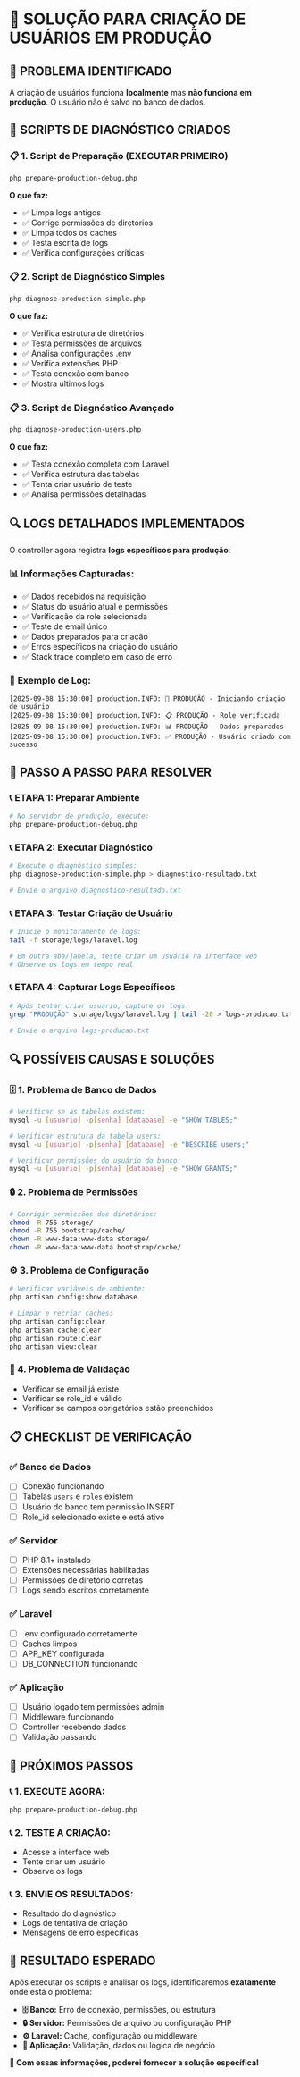 # 🚀 SOLUÇÃO PARA CRIAÇÃO DE USUÁRIOS EM PRODUÇÃO

## 🎯 **PROBLEMA IDENTIFICADO**

A criação de usuários funciona **localmente** mas **não funciona em produção**. O usuário não é salvo no banco de dados.

## 🔧 **SCRIPTS DE DIAGNÓSTICO CRIADOS**

### 📋 **1. Script de Preparação (EXECUTAR PRIMEIRO)**
```bash
php prepare-production-debug.php
```

**O que faz:**
- ✅ Limpa logs antigos
- ✅ Corrige permissões de diretórios
- ✅ Limpa todos os caches
- ✅ Testa escrita de logs
- ✅ Verifica configurações críticas

### 📋 **2. Script de Diagnóstico Simples**
```bash
php diagnose-production-simple.php
```

**O que faz:**
- ✅ Verifica estrutura de diretórios
- ✅ Testa permissões de arquivos
- ✅ Analisa configurações .env
- ✅ Verifica extensões PHP
- ✅ Testa conexão com banco
- ✅ Mostra últimos logs

### 📋 **3. Script de Diagnóstico Avançado**
```bash
php diagnose-production-users.php
```

**O que faz:**
- ✅ Testa conexão completa com Laravel
- ✅ Verifica estrutura das tabelas
- ✅ Tenta criar usuário de teste
- ✅ Analisa permissões detalhadas

## 🔍 **LOGS DETALHADOS IMPLEMENTADOS**

O controller agora registra **logs específicos para produção**:

### 📊 **Informações Capturadas:**
- ✅ Dados recebidos na requisição
- ✅ Status do usuário atual e permissões
- ✅ Verificação da role selecionada
- ✅ Teste de email único
- ✅ Dados preparados para criação
- ✅ Erros específicos na criação do usuário
- ✅ Stack trace completo em caso de erro

### 📝 **Exemplo de Log:**
```
[2025-09-08 15:30:00] production.INFO: 📝 PRODUÇÃO - Iniciando criação de usuário
[2025-09-08 15:30:00] production.INFO: 📋 PRODUÇÃO - Role verificada  
[2025-09-08 15:30:00] production.INFO: 📊 PRODUÇÃO - Dados preparados
[2025-09-08 15:30:00] production.INFO: ✅ PRODUÇÃO - Usuário criado com sucesso
```

## 🎯 **PASSO A PASSO PARA RESOLVER**

### **📞 ETAPA 1: Preparar Ambiente**
```bash
# No servidor de produção, execute:
php prepare-production-debug.php
```

### **📞 ETAPA 2: Executar Diagnóstico**
```bash
# Execute o diagnóstico simples:
php diagnose-production-simple.php > diagnostico-resultado.txt

# Envie o arquivo diagnostico-resultado.txt
```

### **📞 ETAPA 3: Testar Criação de Usuário**
```bash
# Inicie o monitoramento de logs:
tail -f storage/logs/laravel.log

# Em outra aba/janela, teste criar um usuário na interface web
# Observe os logs em tempo real
```

### **📞 ETAPA 4: Capturar Logs Específicos**
```bash
# Após tentar criar usuário, capture os logs:
grep "PRODUÇÃO" storage/logs/laravel.log | tail -20 > logs-producao.txt

# Envie o arquivo logs-producao.txt
```

## 🔍 **POSSÍVEIS CAUSAS E SOLUÇÕES**

### **🗄️ 1. Problema de Banco de Dados**
```bash
# Verificar se as tabelas existem:
mysql -u [usuario] -p[senha] [database] -e "SHOW TABLES;"

# Verificar estrutura da tabela users:
mysql -u [usuario] -p[senha] [database] -e "DESCRIBE users;"

# Verificar permissões do usuário do banco:
mysql -u [usuario] -p[senha] [database] -e "SHOW GRANTS;"
```

### **🔒 2. Problema de Permissões**
```bash
# Corrigir permissões dos diretórios:
chmod -R 755 storage/
chmod -R 755 bootstrap/cache/
chown -R www-data:www-data storage/
chown -R www-data:www-data bootstrap/cache/
```

### **⚙️ 3. Problema de Configuração**
```bash
# Verificar variáveis de ambiente:
php artisan config:show database

# Limpar e recriar caches:
php artisan config:clear
php artisan cache:clear
php artisan route:clear
php artisan view:clear
```

### **🧪 4. Problema de Validação**
- Verificar se email já existe
- Verificar se role_id é válido
- Verificar se campos obrigatórios estão preenchidos

## 📋 **CHECKLIST DE VERIFICAÇÃO**

### ✅ **Banco de Dados**
- [ ] Conexão funcionando
- [ ] Tabelas `users` e `roles` existem
- [ ] Usuário do banco tem permissão INSERT
- [ ] Role_id selecionado existe e está ativo

### ✅ **Servidor**
- [ ] PHP 8.1+ instalado
- [ ] Extensões necessárias habilitadas
- [ ] Permissões de diretório corretas
- [ ] Logs sendo escritos corretamente

### ✅ **Laravel**
- [ ] .env configurado corretamente
- [ ] Caches limpos
- [ ] APP_KEY configurada
- [ ] DB_CONNECTION funcionando

### ✅ **Aplicação**
- [ ] Usuário logado tem permissões admin
- [ ] Middleware funcionando
- [ ] Controller recebendo dados
- [ ] Validação passando

## 🎊 **PRÓXIMOS PASSOS**

### **📞 1. EXECUTE AGORA:**
```bash
php prepare-production-debug.php
```

### **📞 2. TESTE A CRIAÇÃO:**
- Acesse a interface web
- Tente criar um usuário
- Observe os logs

### **📞 3. ENVIE OS RESULTADOS:**
- Resultado do diagnóstico
- Logs de tentativa de criação
- Mensagens de erro específicas

## 🎯 **RESULTADO ESPERADO**

Após executar os scripts e analisar os logs, identificaremos **exatamente** onde está o problema:

- **🗄️ Banco:** Erro de conexão, permissões, ou estrutura
- **🔒 Servidor:** Permissões de arquivo ou configuração PHP  
- **⚙️ Laravel:** Cache, configuração ou middleware
- **🧪 Aplicação:** Validação, dados ou lógica de negócio

**🚀 Com essas informações, poderei fornecer a solução específica!**
